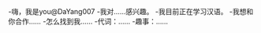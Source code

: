 -嗨，我是you@DaYang007
-我对……感兴趣。
-我目前正在学习汉语。
-我想和你合作……
-怎么找到我……
-代词：……
-趣事：……

<!---
DaYang007/DaYang007是一个特殊的存储库，因为它的“README. Mdyou（这个文件）”会出现在你的GitHub配置文件中。
您可以单击预览链接查看更改。
--->
